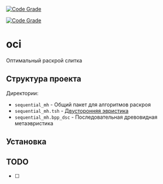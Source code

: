 [![Code Grade](https://www.code-inspector.com/project/24293/score/svg)](https://www.code-inspector.com)

[![Code Grade](https://www.code-inspector.com/project/24293/status/svg)](https://www.code-inspector.com)

# oci
Оптимальный раскрой слитка

## Структура проекта

Директории:

- ```sequential_mh``` - Общий пакет для алгоритмов раскроя
- ```sequential_mh.tsh``` - [Двусторонняя эвристика]()
- ```sequential_mh.bpp_dsc``` - Последовательная древовидная метаэвристика

## Установка

## TODO

- [ ] 